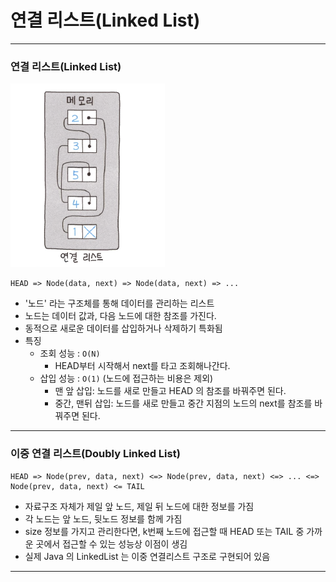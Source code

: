 # 연결 리스트(Linked List)

---

### 연결 리스트(Linked List)
![linked-list](./imgs/linked-list.png)


```text
HEAD => Node(data, next) => Node(data, next) => ...
```
- '노드' 라는 구조체를 통해 데이터를 관리하는 리스트
- 노드는 데이터 값과, 다음 노드에 대한 참조를 가진다.
- 동적으로 새로운 데이터를 삽입하거나 삭제하기 특화됨
- 특징
  - 조회 성능 : `O(N)`
    - HEAD부터 시작해서 next를 타고 조회해나간다.
  - 삽입 성능 : `O(1)` (노드에 접근하는 비용은 제외)
    - 맨 앞 삽입: 노드를 새로 만들고 HEAD 의 참조를 바꿔주면 된다.
    - 중간, 맨뒤 삽입: 노드를 새로 만들고 중간 지점의 노드의 next를 참조를 바꿔주면 된다.

---

### 이중 연결 리스트(Doubly Linked List)
```text
HEAD => Node(prev, data, next) <=> Node(prev, data, next) <=> ... <=> Node(prev, data, next) <= TAIL
```
- 자료구조 자체가 제일 앞 노드, 제일 뒤 노드에 대한 정보를 가짐
- 각 노드는 앞 노드, 뒷노드 정보를 함께 가짐
- size 정보를 가지고 관리한다면, k번째 노드에 접근할 때 HEAD 또는 TAIL 중 가까운 곳에서 접근할 수 있는 성능상 이점이 생김
- 실제 Java 의 LinkedList 는 이중 연결리스트 구조로 구현되어 있음

---
